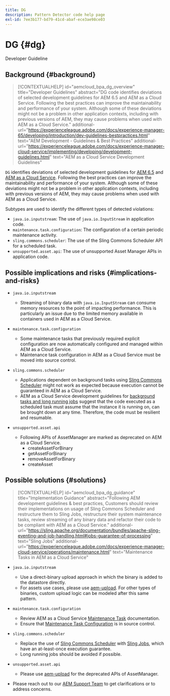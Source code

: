 ```yaml
---
title: DG
description: Pattern Detector code help page
exl-id: 7ee3b177-bd79-41cd-abaf-ece3ae98ce03
---
```

# DG {#dg}

Developer Guideline

## Background {#background}

>[!CONTEXTUALHELP]
>id="aemcloud_bpa_dg_overview"
>title="Developer Guidelines"
>abstract="DG code identifies deviations of selected development guidelines for AEM 6.5 and AEM as a Cloud Service. Following the best practices can improve the maintainability and performance of your system. Although some of these deviations might not be a problem in other application contexts, including with previous versions of AEM, they may cause problems when used with AEM as a Cloud Service."
>additional-url="https://experienceleague.adobe.com/docs/experience-manager-65/developing/introduction/dev-guidelines-bestpractices.html" text="AEM Development - Guidelines & Best Practices"
>additional-url="https://experienceleague.adobe.com/docs/experience-manager-cloud-service/implementing/developing/development-guidelines.html" text="AEM as a Cloud Service Development Guidelines"


`DG` identifies deviations of selected development guidelines for [AEM 6.5](https://experienceleague.adobe.com/docs/experience-manager-65/developing/introduction/dev-guidelines-bestpractices.html) and [AEM as a Cloud Service](https://experienceleague.adobe.com/docs/experience-manager-cloud-service/implementing/developing/development-guidelines.html). Following the best practices can improve the maintainability and performance of your system. Although some of these deviations might not be a problem in other application contexts, including with previous versions of AEM, they may cause problems when used with AEM as a Cloud Service.

Subtypes are used to identify the different types of detected violations:

* `java.io.inputstream`: The use of `java.io.InputStream` in application code.
* `maintenance.task.configuration`: The configuration of a certain periodic maintenance activity.
* `sling.commons.scheduler`: The use of the Sling Commons Scheduler API for a scheduled task.
* `unsupported.asset.api`: The use of unsupported Asset Manager APIs in application code.

## Possible implications and risks {#implications-and-risks}

* `java.io.inputstream`
  * Streaming of binary data with `java.io.InputStream` can consume memory resources to the point of impacting performance. This is particularly an issue due to the limited memory available in containers used in AEM as a Cloud Service.

* `maintenance.task.configuration`
  * Some maintenance tasks that previously required explicit configuration are now automatically configured and managed within AEM as a Cloud Service.
  * Maintenance task configuration in AEM as a Cloud Service must be moved into source control.

* `sling.commons.scheduler`
  * Applications dependent on background tasks using [Sling Commons Scheduler](https://sling.apache.org/documentation/bundles/scheduler-service-commons-scheduler.html) might not work as expected because execution cannot be guaranteed in AEM as a Cloud Service.
  * AEM as a Cloud Service development guidelines for [background tasks and long running jobs](https://experienceleague.adobe.com/docs/experience-manager-cloud-service/implementing/developing/development-guidelines.html#background-tasks-and-long-running-jobs) suggest that the code executed as a scheduled task must assume that the instance it is running on, can be brought down at any time. Therefore, the code must be resilient and resumable.

* `unsupported.asset.api`
  * Following APIs of AssetManager are marked as deprecated on AEM as a Cloud Service.
    * createAssetForBinary
    * getAssetForBinary
    * removeAssetForBinary
    * createAsset

## Possible solutions {#solutions}

>[!CONTEXTUALHELP]
>id="aemcloud_bpa_dg_guidance"
>title="Implementation Guidance"
>abstract="Following AEM development guidelines & best practices, Customers should review their implementations on usage of Sling Commons Scheduler and restructure them to Sling Jobs, restructure their system maintenance tasks, review streaming of any binary data and refactor their code to be compliant with AEM as a Cloud Service."
>additional-url="https://sling.apache.org/documentation/bundles/apache-sling-eventing-and-job-handling.html#jobs-guarantee-of-processing" text="Sling Jobs"
>additional-url="https://experienceleague.adobe.com/docs/experience-manager-cloud-service/operations/maintenance.html" text="Maintenance Tasks in AEM as a Cloud Service"

* `java.io.inputstream`
  * Use a direct-binary upload approach in which the binary is added to the datastore directly.
  * For assets use cases, please use [aem-upload](https://github.com/adobe/aem-upload). For other types of binaries, custom upload logic can be modeled after this same pattern.

* `maintenance.task.configuration`
  * Review AEM as a Cloud Service [Maintenance Task](https://experienceleague.adobe.com/docs/experience-manager-cloud-service/operations/maintenance.html) documentation.
  * Ensure that [Maintenance Task Configuration](https://experienceleague.adobe.com/docs/experience-manager-cloud-service/implementing/deploying/overview.html#maintenance-tasks-configuration-in-source-control) is in source control.

* `sling.commons.scheduler`
  * Replace the use of [Sling Commons Scheduler](https://sling.apache.org/documentation/bundles/scheduler-service-commons-scheduler.html) with [Sling Jobs](https://sling.apache.org/documentation/bundles/apache-sling-eventing-and-job-handling.html#jobs-guarantee-of-processing), which have an at-least-once execution guarantee.
  * Long running jobs should be avoided if possible.

* `unsupported.asset.api`
  * Please use [aem-upload](https://github.com/adobe/aem-upload) for the deprecated APIs of AssetManager.
* Please reach out to our [AEM Support Team](https://helpx.adobe.com/enterprise/using/support-for-experience-cloud.html) to get clarifications or to address concerns.
